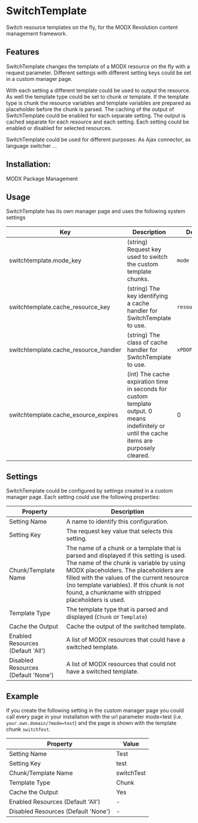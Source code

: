 SwitchTemplate
================================================================================

Switch resource templates on the fly,
for the MODX Revolution content management framework.

Features
--------------------------------------------------------------------------------

SwitchTemplate changes the template of a MODX resource on the fly with a request
parameter. Different settings with different setting keys could be set in a
custom manager page.

With each setting a different template could be used to output the resource.
As well the template type could be set to chunk or template. If the
template type is chunk the resource variables and template variables are
prepared as placeholder before the chunk is parsed. The caching of the output
of SwitchTemplate could be enabled for each separate setting. The output is
cached separate for each resource and each setting. Each setting could be
enabled or disabled for selected resources.

SwitchTemplate could be used for different purposes: As Ajax connector, as
language switcher ...

Installation:
--------------------------------------------------------------------------------
MODX Package Management

Usage
--------------------------------------------------------------------------------
SwitchTemplate has its own manager page and uses the following system settings

Key | Description | Default
----|-------------|--------
switchtemplate.mode_key | (string) Request key used to switch the custom template chunks. | `mode`
switchtemplate.cache_resource_key | (string) The key identifying a cache handler for SwitchTemplate to use. | `resource`
switchtemplate.cache_resource_handler | (string) The class of cache handler for SwitchTemplate to use. | `xPDOFileCache`
switchtemplate.cache_esource_expires | (int) The cache expiration time in seconds for custom template output. 0 means indefinitely or until the cache items are purposely cleared. | 0

Settings
--------------------------------------------------------------------------------
SwitchTemplate could be configured by settings created in a custom manager page. Each setting could use the following properties:

Property | Description
---------|------
Setting Name | A name to identify this configuration.
Setting Key | The request key value that selects this setting.
Chunk/Template Name | The name of a chunk or a template that is parsed and displayed if this setting is used. The name of the chunk is variable by using MODX placeholders. The placeholders are filled with the values of the current resource (no template variables). If this chunk is not found, a chunkname with stripped placeholders is used.
Template Type | The template type that is parsed and displayed (`Chunk` or `Template`)
Cache the Output | Cache the output of the switched template.
Enabled Resources (Default 'All') | A list of MODX resources that could have a switched template.
Disabled Resources (Default 'None') | A list of MODX resources that could not have a switched template.

Example
--------------------------------------------------------------------------------
If you create the following setting in the custom manager page you could call every page in your installation with the url parameter mode=test (i.e. `your.own.domain/?mode=test`) and the page is shown with the template chunk `switchTest`.

Property | Value
---------|------
Setting Name | Test
Setting Key | test
Chunk/Template Name | switchTest
Template Type | Chunk
Cache the Output | Yes
Enabled Resources (Default 'All') | -
Disabled Resources (Default 'None') | -

